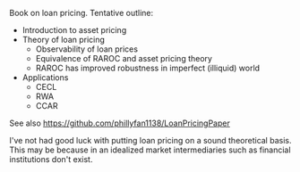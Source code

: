 Book on loan pricing.  Tentative outline:

* Introduction to asset pricing
* Theory of loan pricing
    * Observability of loan prices
    * Equivalence of RAROC and asset pricing theory
    * RAROC has improved robustness in imperfect (illiquid) world
* Applications 
    * CECL
    * RWA
    * CCAR


See also https://github.com/phillyfan1138/LoanPricingPaper

I've not had good luck with putting loan pricing on a sound theoretical basis.  This may be because in an idealized market intermediaries such as financial institutions don't exist.